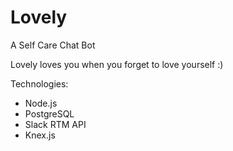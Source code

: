 # Lovely
A Self Care Chat Bot

Lovely loves you when you forget to love yourself :)


Technologies:

- Node.js
- PostgreSQL
- Slack RTM API
- Knex.js
